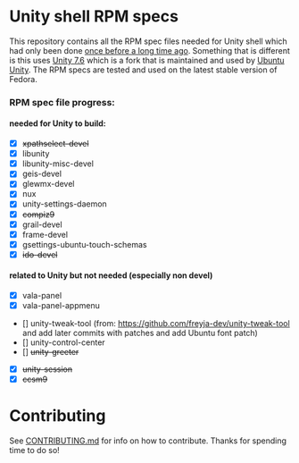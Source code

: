 # Unity shell RPM specs

This repository contains all the RPM spec files needed for
Unity shell which had only been done [once before a long time ago](https://github.com/chenxiaolong/Unity-for-Fedora). Something that is different is this uses [Unity 7.6](https://gitlab.com/ubuntu-unity/unity/unity) which is a fork that is maintained and used by [Ubuntu Unity](https://ubuntuunity.org/). The RPM specs are tested and used on the latest stable version of Fedora.

### RPM spec file progress:
#### needed for Unity to build:
* [X] ~~xpathselect-devel~~
* [X] libunity
* [X] libunity-misc-devel
* [X] geis-devel
* [X] glewmx-devel
* [X] nux
* [X] unity-settings-daemon
* [X] ~~compiz9~~
* [X] grail-devel
* [X] frame-devel
* [X] gsettings-ubuntu-touch-schemas
* [X] ~~ido-devel~~
#### related to Unity but not needed (especially non devel)
* [X] vala-panel
* [X] vala-panel-appmenu
* [] unity-tweak-tool (from: https://github.com/freyja-dev/unity-tweak-tool and add later commits with patches and add Ubuntu font patch)
* [] unity-control-center
* [] ~~unity-greeter~~
* [X] ~~unity-session~~
* [X] ~~ccsm9~~

# Contributing
See [CONTRIBUTING.md](https://github.com/cat-master21/unityDE-specs/blob/main/CONTRIBUTING.md) for info on how to contribute. Thanks for spending time to do so!